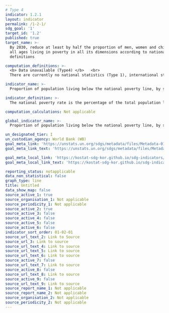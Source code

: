```yaml
---
# Type 4
indicator: 1.2.1
layout: indicator
permalink: /1-2-1/
sdg_goal: '1'
target_id: '1.2'
published: true
target_name: >-
  By 2030, reduce at least by half the proportion of men, women and children of
  all ages living in poverty in all its dimensions according to national
  definitions

computation_definitions: >-
  <b> Data unavailable (Type4) </b>   <br>
  There are currently no national statistics (Type 1), international statistics (Type 2), or alternative national statistics (Type 3) available. The Data of Type 1, type 2, or type 3 can be also included in case of temporary unavailability.

indicator_name: >-
  Proportion of population living below the national poverty line, by sex and age

indicator_definition: >-
  The national poverty rate is the percentage of the total population living below the national poverty line.

computation_calculations: Not applicable

global_indicator_name: >-
  Proportion of population living below the national poverty line, by sex and age

un_designated_tier: I
un_custodian_agency: World Bank (WB)
goal_meta_link: 'https://unstats.un.org/sdgs/metadata/files/Metadata-01-02-01.pdf'
goal_meta_link_text: 'https://unstats.un.org/sdgs/metadata/files/Metadata-01-02-01.pdf'

goal_meta_local_link: 'https://kostat-sdg-kor.github.io/sdg-indicators/public/data/Metadata-01-02-01_KOR.pdf'
goal_meta_local_link_text: 'https://kostat-sdg-kor.github.io/sdg-indicators/public/data/Metadata-01-02-01_KOR.pdf'

reporting_status: notapplicable
data_non_statistical: false
graph_type: line
title: Untitled
data_show_map: false
source_active_1: true
source_organisation_1: Not applicable
source_periodicity_1: Not applicable
source_active_2: true
source_active_3: false
source_active_4: false
source_active_5: false
source_active_6: false
indicator_sort_order: 01-02-01
source_url_text_2: Link to Source
source_url_3: Link to source
source_url_text_4: Link to source
source_url_text_5: Link to source
source_url_text_6: Link to source
source_active_7: false
source_url_text_7: Link to source
source_active_8: false
source_url_text_8: Link to source
source_active_9: false
source_url_text_9: Link to source
source_report_name_1: Not applicable
source_report_name_2: Not applicable
source_organisation_2: Not applicable
source_periodicity_2: Not applicable
---
```

